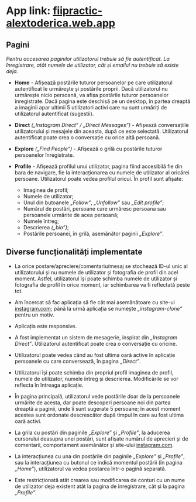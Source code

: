 # App link: [fiipractic-alextoderica.web.app](https://fiipractic-alextoderica.web.app/)

## Pagini

*Pentru accesarea paginilor utilizatorul trebuie să fie autentificat. La înregistrare, atât numele de utilizator, cât și emailul nu trebuie să existe deja.*

* **Home** - Afișează postările tuturor persoanelor pe care utilizatorul autentificat le urmărește și postările proprii. Dacă utilizatorul nu urmărește nicio persoană, va afișa postările tuturor persoanelor înregistrate. Dacă pagina este deschisă pe un desktop, în partea dreaptă a imaginii apar ultimii 5 utilizatori activi care nu sunt urmăriți de utilizatorul autentificat (sugestii).

* **Direct** *(„Instagram Direct” / „Direct Messages”)* - Afișează conversațiile utilizatorului și mesajele din aceasta, după ce este selectată. Utilizatorul autentificat poate crea o conversație cu orice altă persoană.

* **Explore** *(„Find People”)* - Afișează o grilă cu postările tuturor persoanelor înregistrate.

* **Profile** - Afișează profilul unui utilizator, pagina fiind accesibilă fie din bara de navigare, fie la interacționarea cu numele de utilizator al oricărei persoane. Utilizatorul poate vedea profilul oricui. În profil sunt afișate:
  * Imaginea de profil;
  * Numele de utilizator;
  * Unul din butoanele *„Follow”*, *„Unfollow”* sau *„Edit profile”*;
  * Numărul de postări, persoane care urmăresc persoana sau persoanele urmărite de acea persoană;
  * Numele întreg;
  * Descrierea *(„bio”)*;
  * Postările persoanei, în grilă, asemănător paginii *„Explore”*.

## Diverse funcționalități implementate

* La orice postare/apreciere/comentariu/mesaj se stochează ID-ul unic al utilizatorului și nu numele de utilizator și fotografia de profil din acel moment. Astfel, utilizatorul își poate schimba numele de utilizator și fotografia de profil în orice moment, iar schimbarea va fi reflectată peste tot.

* Am încercat să fac aplicația să fie cât mai asemănătoare cu site-ul [instagram.com](https://instagram.com/); până la urmă aplicația se numește *„instagram-clone”* pentru un motiv.

* Aplicația este responsive.

* A fost implementat un sistem de mesagerie, inspirat din *„Instagram Direct”*. Utilizatorul autentificat poate crea o conversație cu oricine.

* Utilizatorul poate vedea când au fost ultima oară active în aplicație persoanele cu care conversează, în pagina *„Direct”*.

* Utilizatorul își poate schimba din propriul profil imaginea de profil, numele de utilizator, numele întreg și descrierea. Modificările se vor reflecta în întreaga aplicație.

* În pagina principală, utilizatorul vede postările doar de la persoanele urmărite de acesta, dar poate descoperi persoane noi din partea dreaptă a paginii, unde îî sunt sugerate 5 persoane; în acest moment acestea sunt ordonate descrescător după timpul în care au fost ultima oară activi.

* La grila cu postări din paginile *„Explore”* și *„Profile”*, la aducerea cursorului deasupra unei postări, sunt afișate numărul de aprecieri și de comentarii, comportament asemănător și site-ului [instagram.com](https://instagram.com/).

* La interacțiunea cu una din postările din paginile *„Explore”* și *„Profile”*, sau la interacțiunea cu butonul ce indică momentul postării (în pagina *„Home”*), utilizatorul va vedea postarea într-o pagină separată.

* Este restricționată atât crearea sau modificarea de conturi cu un nume de utilizator deja existent atât la pagina de înregistrare, cât și la pagina *„Profile”*.
